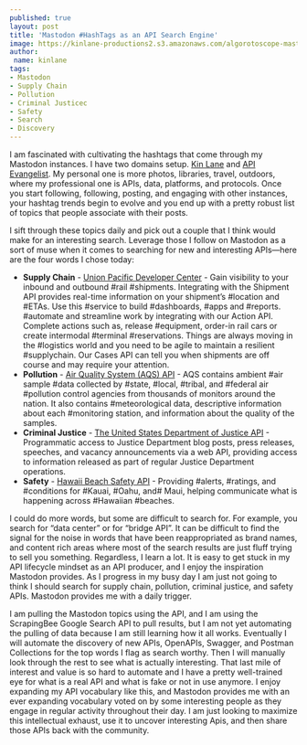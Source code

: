 ```yaml
---
published: true
layout: post
title: 'Mastodon #HashTags as an API Search Engine'
image: https://kinlane-productions2.s3.amazonaws.com/algorotoscope-master/yellow-journalism-nyc-skyline-from-ferry.jpg
author:
 name: kinlane
tags:
- Mastodon
- Supply Chain
- Pollution
- Criminal Justicec
- Safety
- Search
- Discovery
---
```

I am fascinated with cultivating the hashtags that come through my Mastodon instances. I have two domains setup. [Kin Lane](https://mastodon.kinlane.com/web/@kin) and [API Evangelist](https://mastodon.apievangelist.com/web/@api). My personal one is more photos, libraries, travel, outdoors, where my professional one is APIs, data, platforms, and protocols. Once you start following, following, posting, and engaging with other instances, your hashtag trends begin to evolve and you end up with a pretty robust list of topics that people associate with their posts. 

I sift through these topics daily and pick out a couple that I think would make for an interesting search. Leverage those I follow on Mastodon as a sort of muse when it comes to searching for new and interesting APIs—here are the four words I chose today:

- **Supply Chain** - [Union Pacific Developer Center](https://www.up.com/customers/all/api-developer/index.htm) - Gain visibility to your inbound and outbound #rail #shipments. Integrating with the Shipment API provides real-time information on your shipment’s #location and #ETAs. Use this #service to build #dashboards, #apps and #reports. #automate and streamline work by integrating with our Action API. Complete actions such as, release #equipment, order-in rail cars or create intermodal #terminal #reservations. Things are always moving in the #logistics world and you need to be agile to maintain a resilient #supplychain. Our Cases API can tell you when shipments are off course and may require your attention.
- **Pollution** - [Air Quality System (AQS) API](https://aqs.epa.gov/aqsweb/documents/data_api.html) - AQS contains ambient #air sample #data collected by #state, #local, #tribal, and #federal air #pollution control agencies from thousands of monitors around the nation. It also contains #meteorological data, descriptive information about each #monitoring station, and information about the quality of the samples.
- **Criminal Justice**  - [The United States Department of Justice API](https://www.justice.gov/developer/api-documentation/api_v1) - Programmatic access to Justice Department blog posts, press releases, speeches, and vacancy announcements via a web API, providing access to information released as part of regular Justice Department operations.
- **Safety** - [Hawaii Beach Safety API](https://hawaiibeachsafety.com/api) - Providing #alerts, #ratings, and #conditions for #Kauai, #Oahu, and# Maui, helping communicate what is happening across #Hawaiian #beaches.

I could do more words, but some are difficult to search for. For example, you search for “data center” or for “bridge API”. It can be difficult to find the signal for the noise in words that have been reappropriated as brand names, and content rich areas where most of the search results are just fluff trying to sell you something. Regardless, I learn a lot. It is easy to get stuck in my API lifecycle mindset as an API producer, and I enjoy the inspiration Mastodon provides. As I progress in my busy day I am just not going to think I should search for supply chain, pollution, criminal justice, and safety APIs. Mastodon provides me with a daily trigger.

I am pulling the Mastodon topics using the API, and I am using the ScrapingBee Google Search API to pull results, but I am not yet automating the pulling of data because I am still learning how it all works. Eventually I will automate the discovery of new APIs, OpenAPIs, Swagger, and Postman Collections for the top words I flag as search worthy. Then I will manually look through the rest to see what is actually interesting. That last mile of interest and value is so hard to automate and I have a pretty well-trained eye for what is a real API and what is fake or not in use anymore. I enjoy expanding my API vocabulary like this, and Mastodon provides me with an ever expanding vocabulary voted on by some interesting people as they engage in regular activity throughout their day. I am just looking to maximize this intellectual exhaust, use it to uncover interesting Apis, and then share those APIs back with the community.